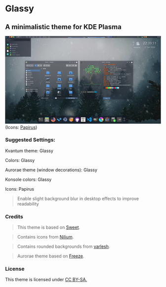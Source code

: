 # Glassy
## A minimalistic theme for KDE Plasma 

![Glassy preview](glassy-plasma/preview/preview.png)
  (Icons: [Papirus](https://github.com/PapirusDevelopmentTeam/papirus-icon-theme))

### Suggested Settings:

Kvantum theme: Glassy

Colors: Glassy

Aurorae theme (window decorations): Glassy

Konsole colors: Glassy

Icons: Papirus

> Enable slight background blur in desktop effects to improve readability

### Credits
> This theme is based on [Sweet](https://store.kde.org/p/1294174).

> Contains icons from [Nilium](https://www.pling.com/p/1226329/).

> Contains rounded backgrounds from [varlesh](https://github.com/varlesh/rounded).

> Aurorae theme based on [Freeze](https://store.kde.org/p/1002663/).

### License
This theme is licensed under [CC BY-SA.](https://creativecommons.org/licenses/by-sa/4.0/)
